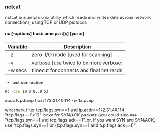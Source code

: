 ### netcat 
netcat is a simple unix utility which reads and writes data across network connections, using TCP or UDP protocol.
#### nc \[-options\] hostname port\[s\] \[ports\] 
| Variable | Description |
| ------ | ------ |
| -z | zero-I/O mode \[used for scanning\] |
| -v | verbose \[use twice to be more verbose\] |
| -w secs | timeout for connects and final net reads |

- test connection
```sh
nc -zvw 10 8.8..8 53 
```

sudo tcpdump host 172.31.40.114 -w 1a.pcap

wireshark filter tcp.flags.syn==1 and ip.addr==172.31.40.114
"tcp.flags==0x12" looks for SYN/ACK packets (you could also use "tcp.flags.syn==1 and tcp.flags.ack==1", or, if you want SYN and SYN/ACK, use "tcp.flags.syn==1 or (tcp.flags.syn==1 and tcp.flags.ack==1)".
